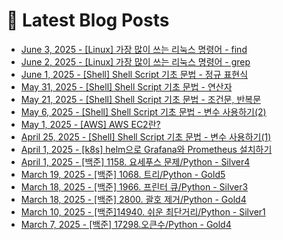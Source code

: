# 📕 Latest Blog Posts

<ul><li><a href='https://lucy-devblog.tistory.com/entry/Linux-%EA%B0%80%EC%9E%A5-%EB%A7%8E%EC%9D%B4-%EC%93%B0%EB%8A%94-%EB%A6%AC%EB%88%85%EC%8A%A4-%EB%AA%85%EB%A0%B9%EC%96%B4-find' target='_blank'>June 3, 2025 - [Linux] 가장 많이 쓰는 리눅스 명령어 - find</a></li><li><a href='https://lucy-devblog.tistory.com/entry/Linux-%EA%B0%80%EC%9E%A5-%EB%A7%8E%EC%9D%B4-%EC%93%B0%EB%8A%94-%EB%A6%AC%EB%88%85%EC%8A%A4-%EB%AA%85%EB%A0%B9%EC%96%B4-grep' target='_blank'>June 2, 2025 - [Linux] 가장 많이 쓰는 리눅스 명령어 - grep</a></li><li><a href='https://lucy-devblog.tistory.com/entry/Shell-Shell-Script-%EA%B8%B0%EC%B4%88-%EB%AC%B8%EB%B2%95-%EC%A0%95%EA%B7%9C-%ED%91%9C%ED%98%84%EC%8B%9D' target='_blank'>June 1, 2025 - [Shell] Shell Script 기초 문법 - 정규 표현식</a></li><li><a href='https://lucy-devblog.tistory.com/entry/Shell-Shell-Script-%EA%B8%B0%EC%B4%88-%EB%AC%B8%EB%B2%95-%EC%A0%95%EB%A6%AC-%EC%97%B0%EC%82%B0%EC%9E%90' target='_blank'>May 31, 2025 - [Shell] Shell Script 기초 문법 - 연산자</a></li><li><a href='https://lucy-devblog.tistory.com/entry/Shell-Shell-Script-%EA%B8%B0%EC%B4%88-%EB%AC%B8%EB%B2%95-%EC%A1%B0%EA%B1%B4%EB%AC%B8' target='_blank'>May 21, 2025 - [Shell] Shell Script 기초 문법 - 조건문, 반복문</a></li><li><a href='https://lucy-devblog.tistory.com/entry/Shell-Shell-Script-%EA%B8%B0%EC%B4%88-%EB%AC%B8%EB%B2%95-%EB%B3%80%EC%88%98-%EC%82%AC%EC%9A%A9%ED%95%98%EA%B8%B022' target='_blank'>May 6, 2025 - [Shell] Shell Script 기초 문법 - 변수 사용하기(2)</a></li><li><a href='https://lucy-devblog.tistory.com/entry/AWS-AWS-EC2%EB%9E%80' target='_blank'>May 1, 2025 - [AWS] AWS EC2란?</a></li><li><a href='https://lucy-devblog.tistory.com/entry/Linux-Shell-Script-%EA%B8%B0%EC%B4%88-%EB%AC%B8%EB%B2%95' target='_blank'>April 25, 2025 - [Shell] Shell Script 기초 문법 - 변수 사용하기(1)</a></li><li><a href='https://lucy-devblog.tistory.com/entry/k8s-helm%EC%9C%BC%EB%A1%9C-Grafana%EC%99%80-Prometheus-%EC%84%A4%EC%B9%98%ED%95%98%EA%B8%B0' target='_blank'>April 1, 2025 - [k8s] helm으로 Grafana와 Prometheus 설치하기</a></li><li><a href='https://lucy-devblog.tistory.com/entry/%EB%B0%B1%EC%A4%80-1158-%EC%9A%94%EC%84%B8%ED%91%B8%EC%8A%A4-%EB%AC%B8%EC%A0%9CPython-Silver4' target='_blank'>April 1, 2025 - [백준] 1158. 요세푸스 문제/Python - Silver4</a></li><li><a href='https://lucy-devblog.tistory.com/entry/%EB%B0%B1%EC%A4%80-1068-%ED%8A%B8%EB%A6%ACPython-Gold5' target='_blank'>March 19, 2025 - [백준] 1068. 트리/Python - Gold5</a></li><li><a href='https://lucy-devblog.tistory.com/entry/%EB%B0%B1%EC%A4%80-1966-%ED%94%84%EB%A6%B0%ED%84%B0-%ED%81%90Python-Silver' target='_blank'>March 18, 2025 - [백준] 1966. 프린터 큐/Python - Silver3</a></li><li><a href='https://lucy-devblog.tistory.com/entry/%EB%B0%B1%EC%A4%80-2800-%EA%B4%84%ED%98%B8-%EC%A0%9C%EA%B1%B0Python-Gold4' target='_blank'>March 18, 2025 - [백준] 2800. 괄호 제거/Python - Gold4</a></li><li><a href='https://lucy-devblog.tistory.com/entry/14940-%EC%89%AC%EC%9A%B4-%EC%B5%9C%EB%8B%A8%EA%B1%B0%EB%A6%ACPython-Silver1' target='_blank'>March 10, 2025 - [백준]14940. 쉬운 최단거리/Python - Silver1</a></li><li><a href='https://lucy-devblog.tistory.com/entry/%EB%B0%B1%EC%A4%80-17298%EC%98%A4%ED%81%B0%EC%88%98Python-Gold4' target='_blank'>March 7, 2025 - [백준] 17298.오큰수/Python - Gold4</a></li></ul>